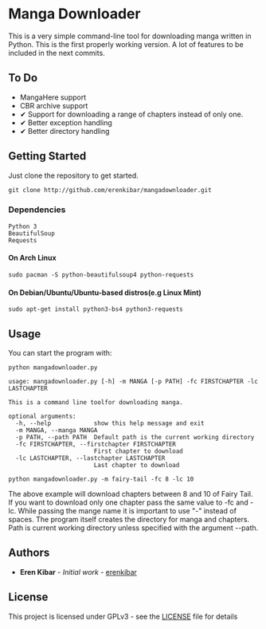 # Manga Downloader

This is a very simple command-line tool for downloading manga written in Python. This is the first properly working version. A lot of features to be included in the next commits.
## To Do

*   MangaHere support
*   CBR archive support
* ✔ Support for downloading a range of chapters instead of only one.
* ✔ Better exception handling
* ✔ Better directory handling


## Getting Started
Just clone the repository to get started.
````
git clone http://github.com/erenkibar/mangadownloader.git
````
### Dependencies
	Python 3
	BeautifulSoup
	Requests

#### On Arch Linux 
```
sudo pacman -S python-beautifulsoup4 python-requests
```

#### On Debian/Ubuntu/Ubuntu-based distros(e.g Linux Mint)
```
sudo apt-get install python3-bs4 python3-requests
```
## Usage
You can start the program with:

````
python mangadownloader.py
````

````
usage: mangadownloader.py [-h] -m MANGA [-p PATH] -fc FIRSTCHAPTER -lc LASTCHAPTER

This is a command line toolfor downloading manga.

optional arguments:
  -h, --help            show this help message and exit
  -m MANGA, --manga MANGA
  -p PATH, --path PATH  Default path is the current working directory
  -fc FIRSTCHAPTER, --firstchapter FIRSTCHAPTER
                        First chapter to download
  -lc LASTCHAPTER, --lastchapter LASTCHAPTER
                        Last chapter to download
````
````
python mangadownloader.py -m fairy-tail -fc 8 -lc 10
````
The above example will download chapters between 8 and 10 of Fairy Tail.
If you want to download only one chapter pass the same value to -fc and -lc.
While passing the mange name it is important to use "-" instead of spaces.
The program itself creates the directory for manga and chapters. Path is current working directory unless specified with the argument --path.
## Authors

* **Eren Kibar** - *Initial work* - [erenkibar](https://github.com/erenkibar)


## License

This project is licensed under GPLv3 - see the [LICENSE](LICENSE) file for details
